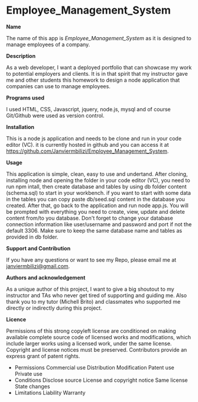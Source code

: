 # Employee_Management_System

<strong> Name </strong>

The name of this app is <i>Employee_Management_System</i> as it is designed to manage employees of a company.

<strong>Description</strong>

As a web developer, I want a deployed portfolio that can showcase my work to potential employers and clients. It is in that spirit that my instructor gave me and other students this homework to design a node application that companies can use to manage employees.

<strong>Programs used</strong>

I used HTML, CSS, Javascript, jquery, node.js, mysql and of course Git/Github were used as version control.

<strong>Installation</strong>

This is a node js application and needs to be clone and run in your code editor (VC). it is currently hosted in github and you can access it at https://github.com/Janviermbilizi/Employee_Management_System.

<strong>Usage</strong>

This application is simple, clean, easy to use and undertand. After cloning, installing node and opening the folder in your code editor (VC), you need to run npm intall, then create database and tables by using db folder content (schema.sql) to start in your workbench. if you want to start with some data in the tables you can copy paste db/seed.sql content in the database you created. After that, go back to the application and run node app.js. You will be prompted with everything you need to create, view, update and delete content from/to you database. Don't forget to change your database connection information like user/username and password and port if not the default 3306. Make sure to keep the same database name and tables as provided in db folder.

<strong>Support and Contribution</strong>

If you have any questions or want to see my Repo, please email me at janviermbilizi@gmail.com.

<strong>Authors and acknowledgement</strong>

As a unique author of this project, I want to give a big shoutout to my instructor and TAs who never get tired of supporting and guiding me. Also thank you to my tutor (Michell Brito) and classmates who supported me directly or indirectly during this project.

<strong>Licence</strong>

Permissions of this strong copyleft license are conditioned on making available complete source code of licensed works and modifications, which include larger works using a licensed work, under the same license. Copyright and license notices must be preserved. Contributors provide an express grant of patent rights.

- Permissions Commercial use Distribution Modification Patent use Private use
- Conditions Disclose source License and copyright notice Same license State changes
- Limitations Liability Warranty
